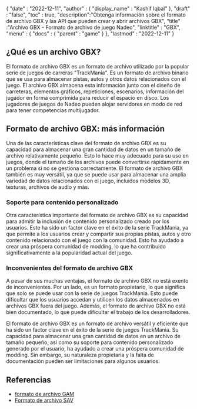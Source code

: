 {
  "date" : "2022-12-11",
  "author" : {
    "display_name" : "Kashif Iqbal"
},
  "draft" : "false",
  "toc" : true,
  "description":"Obtenga información sobre el formato de archivo GBX y las API que pueden crear y abrir archivos GBX",
  "title" :"Archivo GBX - Formato de archivo de juego Nadeo",
  "linktitle" : "GBX",
  "menu" : {
    "docs" : {
      "parent" : "game"
}
},
  "lastmod" : "2022-12-11"
}

## ¿Qué es un archivo GBX?

El formato de archivo GBX es un formato de archivo utilizado por la popular serie de juegos de carreras "TrackMania". Es un formato de archivo binario que se usa para almacenar pistas, autos y otros datos relacionados con el juego. El archivo GBX almacena esta información junto con el diseño de carreteras, elementos gráficos, repeticiones, escenarios, información del jugador en forma comprimida para reducir el espacio en disco. Los jugadores de juegos de Nadeo pueden alojar servidores en modo de red para tener competencias multijugador.

## Formato de archivo GBX: más información

Una de las características clave del formato de archivo GBX es su capacidad para almacenar una gran cantidad de datos en un tamaño de archivo relativamente pequeño. Esto lo hace muy adecuado para su uso en juegos, donde el tamaño de los archivos puede convertirse rápidamente en un problema si no se gestiona correctamente. El formato de archivo GBX también es muy versátil, ya que se puede usar para almacenar una amplia variedad de datos relacionados con el juego, incluidos modelos 3D, texturas, archivos de audio y más.

### Soporte para contenido personalizado

Otra característica importante del formato de archivo GBX es su capacidad para admitir la inclusión de contenido personalizado creado por los usuarios. Este ha sido un factor clave en el éxito de la serie TrackMania, ya que permite a los usuarios crear y compartir sus propias pistas, autos y otro contenido relacionado con el juego con la comunidad. Esto ha ayudado a crear una próspera comunidad de modding, lo que ha contribuido significativamente a la popularidad actual del juego.

### Inconvenientes del formato de archivo GBX

A pesar de sus muchas ventajas, el formato de archivo GBX no está exento de inconvenientes. Por un lado, es un formato propietario, lo que significa que solo se puede usar con la serie de juegos TrackMania. Esto puede dificultar que los usuarios accedan y utilicen los datos almacenados en archivos GBX fuera del juego. Además, el formato de archivo GBX no está bien documentado, lo que puede dificultar el trabajo de los desarrolladores.

El formato de archivo GBX es un formato de archivo versátil y eficiente que ha sido un factor clave en el éxito de la serie de juegos TrackMania. Su capacidad para almacenar una gran cantidad de datos en un archivo de tamaño pequeño, así como su soporte para contenido personalizado generado por el usuario, ha ayudado a crear una próspera comunidad de modding. Sin embargo, su naturaleza propietaria y la falta de documentación pueden ser limitaciones para algunos usuarios.

## Referencias

* [formato de archivo GAM](https://gibberlings3.github.io/iesdp/file_formats/ie_formats/gam_v2.0.htm#GAMEV2_0_Stored)
* [Formato de archivo SAV](/es/game/sav/)

